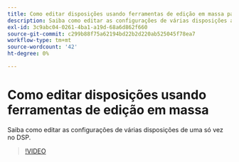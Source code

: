 ```yaml
---
title: Como editar disposições usando ferramentas de edição em massa para DSP
description: Saiba como editar as configurações de várias disposições ao mesmo tempo.
exl-id: 3c9abc04-0261-4ba1-a19d-68a6d862f660
source-git-commit: c299b88f75a62194bd22b2d220ab525045f78ea7
workflow-type: tm+mt
source-wordcount: '42'
ht-degree: 0%

---
```


# Como editar disposições usando ferramentas de edição em massa

Saiba como editar as configurações de várias disposições de uma só vez no DSP.

>[!VIDEO](https://video.tv.adobe.com/v/339205)

